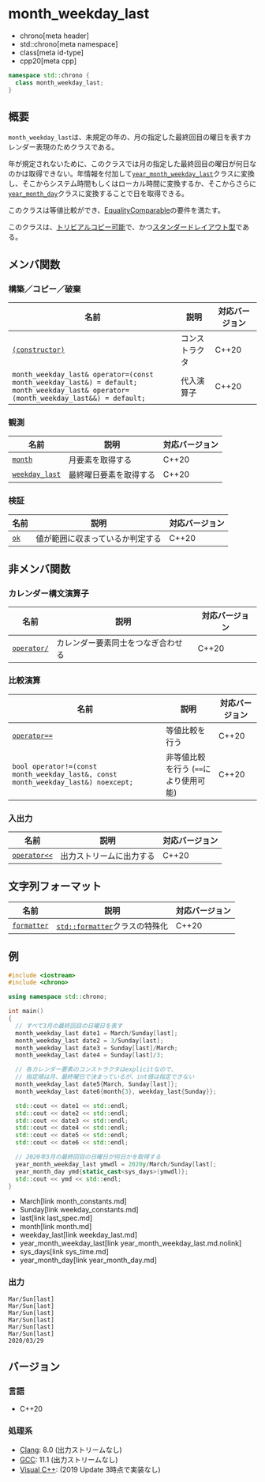 # month_weekday_last
* chrono[meta header]
* std::chrono[meta namespace]
* class[meta id-type]
* cpp20[meta cpp]

```cpp
namespace std::chrono {
  class month_weekday_last;
}
```

## 概要
`month_weekday_last`は、未規定の年の、月の指定した最終回目の曜日を表すカレンダー表現のためクラスである。

年が規定されないために、このクラスでは月の指定した最終回目の曜日が何日なのかは取得できない。年情報を付加して[`year_month_weekday_last`](year_month_weekday_last.md.nolink)クラスに変換し、そこからシステム時間もしくはローカル時間に変換するか、そこからさらに[`year_month_day`](year_month_day.md)クラスに変換することで日を取得できる。

このクラスは等値比較ができ、[EqualityComparable](/reference/concepts/equality_comparable.md)の要件を満たす。

このクラスは、[トリビアルコピー可能](/reference/type_traits/is_trivially_copyable.md)で、かつ[スタンダードレイアウト型](/reference/type_traits/is_standard_layout.md)である。


## メンバ関数
### 構築／コピー／破棄

| 名前 | 説明 | 対応バージョン |
|------|------|----------------|
| [`(constructor)`](month_weekday_last/op_constructor.md) | コンストラクタ | C++20 |
| `month_weekday_last& operator=(const month_weekday_last&) = default;`<br/> `month_weekday_last& operator=(month_weekday_last&&) = default;` | 代入演算子 | C++20 |


### 観測

| 名前 | 説明 | 対応バージョン |
|------|------|----------------|
| [`month`](month_weekday_last/month.md) | 月要素を取得する | C++20 |
| [`weekday_last`](month_weekday_last/weekday_last.md) | 最終曜日要素を取得する | C++20 |


### 検証

| 名前 | 説明 | 対応バージョン |
|------|------|----------------|
| [`ok`](month_weekday_last/ok.md) | 値が範囲に収まっているか判定する | C++20 |


## 非メンバ関数
### カレンダー構文演算子

| 名前 | 説明 | 対応バージョン |
|------|------|----------------|
| [`operator/`](month_weekday_last/op_append.md) | カレンダー要素同士をつなぎ合わせる | C++20 |


### 比較演算

| 名前 | 説明 | 対応バージョン |
|------|------|----------------|
| [`operator==`](month_weekday_last/op_equal.md) | 等値比較を行う | C++20 |
| `bool operator!=(const month_weekday_last&, const month_weekday_last&) noexcept;` | 非等値比較を行う (`==`により使用可能) | C++20 |


### 入出力

| 名前 | 説明 | 対応バージョン |
|------|------|----------------|
| [`operator<<`](month_weekday_last/op_ostream.md) | 出力ストリームに出力する | C++20 |


## 文字列フォーマット

| 名前 | 説明 | 対応バージョン |
|------|------|----------------|
| [`formatter`](month_weekday_last/formatter.md) | [`std::formatter`](/reference/format/formatter.md)クラスの特殊化 | C++20 |


## 例
```cpp example
#include <iostream>
#include <chrono>

using namespace std::chrono;

int main()
{
  // すべて3月の最終回目の日曜日を表す
  month_weekday_last date1 = March/Sunday[last];
  month_weekday_last date2 = 3/Sunday[last];
  month_weekday_last date3 = Sunday[last]/March;
  month_weekday_last date4 = Sunday[last]/3;

  // 各カレンダー要素のコンストラクタはexplicitなので、
  // 指定順は月、最終曜日で決まっているが、int値は指定できない
  month_weekday_last date5{March, Sunday[last]};
  month_weekday_last date6{month{3}, weekday_last{Sunday}};

  std::cout << date1 << std::endl;
  std::cout << date2 << std::endl;
  std::cout << date3 << std::endl;
  std::cout << date4 << std::endl;
  std::cout << date5 << std::endl;
  std::cout << date6 << std::endl;

  // 2020年3月の最終回目の日曜日が何日かを取得する
  year_month_weekday_last ymwdl = 2020y/March/Sunday[last];
  year_month_day ymd{static_cast<sys_days>(ymwdl)};
  std::cout << ymd << std::endl;
}
```
* March[link month_constants.md]
* Sunday[link weekday_constants.md]
* last[link last_spec.md]
* month[link month.md]
* weekday_last[link weekday_last.md]
* year_month_weekday_last[link year_month_weekday_last.md.nolink]
* sys_days[link sys_time.md]
* year_month_day[link year_month_day.md]

### 出力
```
Mar/Sun[last]
Mar/Sun[last]
Mar/Sun[last]
Mar/Sun[last]
Mar/Sun[last]
Mar/Sun[last]
2020/03/29
```

## バージョン
### 言語
- C++20

### 処理系
- [Clang](/implementation.md#clang): 8.0 (出力ストリームなし)
- [GCC](/implementation.md#gcc): 11.1 (出力ストリームなし)
- [Visual C++](/implementation.md#visual_cpp): (2019 Update 3時点で実装なし)
